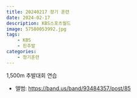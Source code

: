 ```yaml
---
title: 20240217 정기 훈련
date: 2024-02-17
description: KBS스포츠월드
image: 57580053992.jpg
tags:
    - KBS
    - 핀추발
categories:
    - 정기훈련
---
```


1,500m 추발대회 연습

- 앨범: https://band.us/band/93484357/post/85